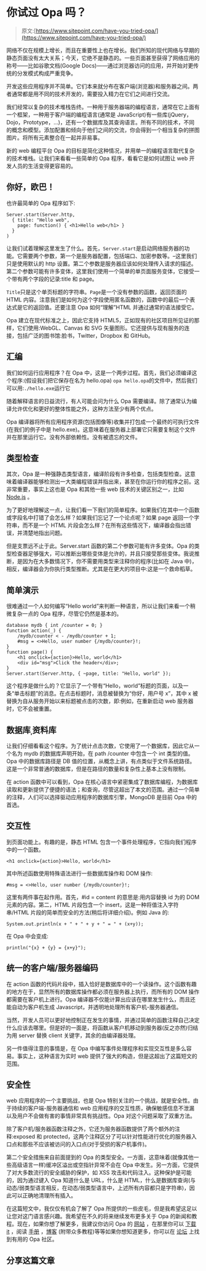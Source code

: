 # 你试过 Opa 吗？

> 原文:[https://www.sitepoint.com/have-you-tried-opa/](https://www.sitepoint.com/have-you-tried-opa/)

网络不仅在规模上增长，而且在重要性上也在增长。我们所知的现代网络与早期的静态页面没有太大关系；今天，它绝不是静态的。一些页面甚至获得了网络应用的称号——比如谷歌文档(Google Docs)——通过浏览器访问的应用，并开始对更传统的分发模式构成严重竞争。

开发这些应用程序并不简单。它们本来就分布在客户端(浏览器)和服务器之间。两者通常都是用不同的技术开发的，需要投入精力在它们之间进行交流。

我们经常以复杂的技术堆栈告终。一种用于服务器端的编程语言，通常在它上面有一个框架，一种用于客户端的编程语言(通常是 JavaScript)有一些库(jQuery，Dojo，Prototype，…)，还有一个数据库及其查询语言。所有不同的技术，不同的概念和模型。添加配置和倾向于他们之间的交流，你会得到一个相当复杂的拼图图片。将所有元素整合在一起并非易事。

新的 web 编程平台 Opa 的目标是简化这种情况，并用单一的编程语言取代复杂的技术堆栈。让我们来看看一些简单的 Opa 程序，看看它是如何试图让 web 开发人员的生活变得更容易的。

## 你好，欧巴！

也许最简单的 Opa 程序如下:

```
Server.start(Server.http,
  { title: "Hello web",
    page: function() { <h1>Hello web</h1> }
  }
)
```

让我们试着理解这里发生了什么。首先，`Server.start`是启动网络服务器的功能。它需要两个参数，第一个是服务器配置，包括端口、加密参数等。–这里我们只是使用默认的 http 设置。第二个参数是服务器应该如何处理传入请求的描述。第二个参数可能有许多变体，这里我们使用一个简单的单页面服务变体，它接受一个带有两个字段的记录:title 和 page。

`Title`只是这个单页标题的字符串。`Page`是一个没有参数的函数，返回页面的 HTML 内容。注意我们是如何为这个字段使用匿名函数的，函数中的最后一个表达式是它的返回值。还要注意 Opa 如何“理解”HTML 并通过通常的语法接受它。

Opa 建立在现代标准之上，因此它支持 HTML5，正如现有的社区项目所见证的那样，它们使用:WebGL、Canvas 和 SVG 矢量图形。它还提供与现有服务的连接，包括广泛的图书馆:脸书，Twitter，Dropbox 和 GitHub。

## 汇编

我们如何运行应用程序？在 Opa 中，这是一个两步过程。首先，我们必须编译这个程序:(假设我们把它保存在名为 hello.opa)
`opa hello.opa`的文件中，然后我们可以用:`./hello.exe`运行它

随着解释语言的日益流行，有人可能会问为什么 Opa 需要编译。除了通常认为编译允许优化和更好的整体性能之外，这种方法至少有两个优点。

Opa 编译器将所有应用程序资源(包括图像等)收集并打包成一个最终的可执行文件(在我们的例子中是 hello.exe)。这意味着在服务器上部署它只需要复制这个文件并在那里运行它。没有外部依赖性。没有被遗忘的文件。

## 类型检查

其次，Opa 是一种强静态类型语言，编译阶段有许多检查，包括类型检查。这意味着编译器能够检测出一大类编程错误并指出来，甚至在你运行你的程序之前。这非常重要，事实上这也是 Opa 和其他一些 web 技术的关键区别之一，比如 [Node.js](https://www.sitepoint.com/serving-static-files-with-node-js/) 。

为了更好地理解这一点，让我们看一下我们的简单程序。如果我们在其中一个函数或字段名中打错了会怎么样？如果我们忘记了一个论点呢？如果 page 返回一个字符串，而不是一个 HTML 片段会怎么样？在所有这些情况下，编译器会指出错误，并清楚地指出问题。

但是支票远不止于此。Server.start 函数的第二个参数可能有许多变体。Opa 的类型检查器足够强大，可以推断出哪些变体是允许的，并且只接受那些变体。我说推断，是因为在大多数情况下，你不需要用类型来注释你的程序(比如在 Java 中)，相反，编译器会为你执行类型推断。尤其是在更大的项目中:这是一个救命稻草。

## 简单演示

很难通过一个人如何编写“Hello world”来判断一种语言，所以让我们来看一个稍微复杂一点的 Opa 程序，尽管它仍然是基本的。

```
database mydb { int /counter = 0; }
function action(_) {
    /mydb/counter < - /mydb/counter + 1;
    #msg = <>Hello, user number {/mydb/counter}!;
}
function page() {
    <h1 onclick={action}>Hello, world</h1>
    <div id="msg">Click the header</div>;
}
Server.start(Server.http, { ~page, title: "Hello, world" });
```

这个程序是做什么的？它显示了一个带有“Hello，world”标题的页面，以及一条“单击标题”的消息。在点击标题时，消息被替换为“你好，用户号 x”，其中 x 被替换为自从服务开始以来标题被点击的次数，即:例如，在重新启动 web 服务器时，它不会被重置。

## 数据库ˌ资料库

让我们仔细看看这个程序。为了统计点击次数，它使用了一个数据库，因此它从一个名为 mydb 的数据库声明开始，在 path /counter 中包含一个 int 类型的值。Opa 中的数据库路径是 DB 值的位置，从概念上讲，有点类似于文件系统路径。这是一个非常普通的数据库，但是在路径的数量和复杂性上基本上没有限制。

在 action 函数中可以看到，Opa 在核心语言中紧密集成了数据库编程，为数据库读取和更新提供了便捷的语法；和查询，尽管这超出了本文的范围。通过一个简单的注释，人们可以选择驱动应用程序的数据库引擎，MongoDB 是目前 Opa 中的首选。

## 交互性

到页面功能上。有趣的是，静态 HTML 包含一个事件处理程序，它指向我们程序中的一个函数。

```
<h1 onclick={action}>Hello, world</h1>
```

其中所述函数使用特殊语法进行一些数据库操作和 DOM 操作:

```
#msg = <>Hello, user number {/mydb/counter}!;
```

这里有两件事在起作用。首先，#id = content 的意思是:用内容替换 id 为的 DOM 元素的内容。第二，HTML 片段包含一个 insert，这是一种将值注入字符串/HTML 片段的简单而安全的方法(稍后将详细介绍)。例如 Java 的:

```
System.out.println(x + " + " + y + " = " + (x+y));
```

在 Opa 中会变成:

```
println("{x} + {y} = {x+y}");
```

## 统一的客户端/服务器编码

在 action 函数的代码片段中，插入恰好是数据库中的一个读操作。这个函数有趣的地方在于，显然所有的数据库操作都必须在服务器上执行，而所有的 DOM 操作都需要在客户机上进行。Opa 编译器不仅能计算出应该在哪里发生什么，而且还能自动为客户机生成 Javascript，并透明地处理所有客户机-服务器通信。

当然，开发人员可以更好地控制正在发生的事情，并通过简单的函数注释自己决定什么应该去哪里。但是好的一面是，将函数从客户机移动到服务器(反之亦然)归结为用 server 替换 client 关键字，其余的由编译器处理。

另一件值得注意的事情是，在 Opa 中编写事件处理程序和实现交互性是多么容易。事实上，这种语言为实时 web 提供了强大的构造，但是这超出了这篇短文的范围。

## 安全性

web 应用程序的一个主要挑战，也是 Opa 特别关注的一个挑战，就是安全性。由于持续的客户端-服务器通信和 web 应用程序的交互性质，确保敏感信息不泄漏以及用户不会做有害的事情非常具有挑战性。Opa 对这个问题采取了双重方法。

除了客户机/服务器函数注释之外，它还为服务器函数提供了两个额外的注释:exposed 和 protected，这两个注释区分了可以针对性能进行优化的服务器入口点和那些不应该被访问的入口点(对于受损的客户机事件)。

第二个安全措施来自前面提到的 Opa 的类型安全。一方面，这意味着(就像其他一些高级语言一样)缓冲区溢出或空指针异常不会在 Opa 中发生。另一方面，它提供了对大多数流行的安全威胁的保护，如 XSS 攻击和代码注入。这种保护是可能的，因为通过键入 Opa 知道什么是 URL，什么是 HTML，什么是数据库查询(与动态/弱类型语言相反，在动态/弱类型语言中，上述所有内容都只是字符串)，因此可以正确地清理所有插入。

在这篇短文中，我仅仅有机会了解了 Opa 所提供的一些皮毛，但是我希望这足以让您对这门语言感兴趣。我希望在不久的将来继续发布更多关于 Opa 的新闻和教程。现在，如果你想了解更多，我建议你访问 Opa 的 [网站](http://opalang.org/) ，在那里你可以 [下载](http://opalang.org/get.xmlt) [it](http://opalang.org/get.xmlt) ，阅读 [手册](http://doc.opalang.org/) ，[博客](http://blog.opalang.org/) (附带众多教程)等等如果你想知道更多，你可以在 [论坛](http://forum.opalang.org/) 上找到有用的 Opa 社区。

## 分享这篇文章